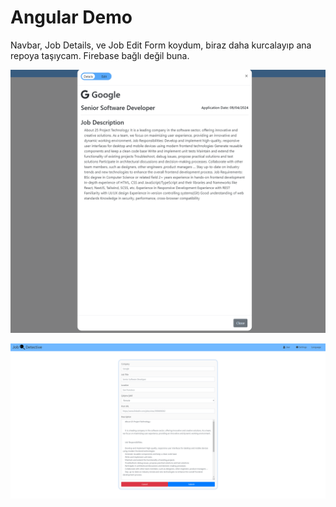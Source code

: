 # Angular Demo

Navbar, Job Details, ve Job Edit Form koydum, biraz daha kurcalayıp ana repoya taşıycam. Firebase bağlı değil buna.

![alt text](toggle.gif)

![alt text](demo.png)

